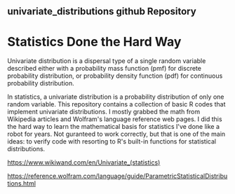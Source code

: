 ## univariate_distributions github Repository
# Statistics Done the Hard Way

Univariate distribution is a dispersal type of a single random variable described either with a probability mass function (pmf) for discrete probability distribution, or probability density function (pdf) for continuous probability distribution.

In statistics, a univariate distribution is a probability distribution of only one random variable. This repository contains a collection of basic R codes that implement univariate distributions. I mostly grabbed the math from Wikipedia articles and Wolfram's language reference web pages. I did this the hard way to learn the mathematical basis for statistics I've done like a robot for years. Not guranteed to work correctly, but that is one of the main ideas: to verify code with resorting to R's built-in functions for statistical distributions.

https://www.wikiwand.com/en/Univariate_(statistics)

https://reference.wolfram.com/language/guide/ParametricStatisticalDistributions.html